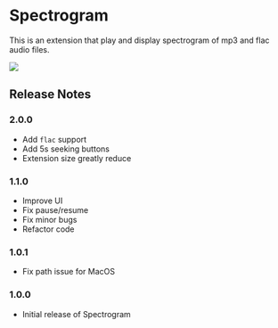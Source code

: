 # Spectrogram
This is an extension that play and display spectrogram of mp3 and flac audio files.

![](images/spec-sc3.PNG)

## Release Notes

### 2.0.0
- Add `flac` support
- Add 5s seeking buttons
- Extension size greatly reduce

### 1.1.0
- Improve UI
- Fix pause/resume
- Fix minor bugs
- Refactor code

### 1.0.1
- Fix path issue for MacOS

### 1.0.0
- Initial release of Spectrogram
